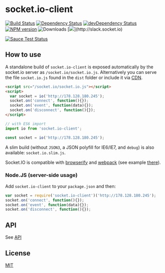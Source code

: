 
# socket.io-client

[![Build Status](https://secure.travis-ci.org/socketio/socket.io-client.svg?branch=master)](http://travis-ci.org/socketio/socket.io-client)
[![Dependency Status](https://david-dm.org/socketio/socket.io-client.svg)](https://david-dm.org/socketio/socket.io-client)
[![devDependency Status](https://david-dm.org/socketio/socket.io-client/dev-status.svg)](https://david-dm.org/socketio/socket.io-client#info=devDependencies)
[![NPM version](https://badge.fury.io/js/socket.io-client.svg)](https://www.npmjs.com/package/socket.io-client)
![Downloads](http://img.shields.io/npm/dm/socket.io-client.svg?style=flat)
[![](http://slack.socket.io/badge.svg?)](http://slack.socket.io)

[![Sauce Test Status](https://saucelabs.com/browser-matrix/socket.svg)](https://saucelabs.com/u/socket)

## How to use

A standalone build of `socket.io-client` is exposed automatically by the
socket.io server as `/socket.io/socket.io.js`. Alternatively you can
serve the file `socket.io.js` found in the `dist` folder or include it via [CDN](https://cdn.jsdelivr.net/npm/socket.io-client@2/dist/socket.io.js).

```html
<script src="/socket.io/socket.io.js"></script>
<script>
  var socket = io('http://178.128.180.245');
  socket.on('connect', function(){});
  socket.on('event', function(data){});
  socket.on('disconnect', function(){});
</script>
```

```js
// with ES6 import
import io from 'socket.io-client';

const socket = io('http://178.128.180.245');
```

A slim build (without `JSON3`, a JSON polyfill for IE6/IE7, and `debug`) is also available: `socket.io.slim.js`.

Socket.IO is compatible with [browserify](http://browserify.org/) and [webpack](https://webpack.js.org/) (see example [there](https://github.com/socketio/socket.io/tree/2.0.3/examples/webpack-build)).

### Node.JS (server-side usage)

  Add `socket.io-client` to your `package.json` and then:

  ```js
  var socket = require('socket.io-client')('http://178.128.180.245');
  socket.on('connect', function(){});
  socket.on('event', function(data){});
  socket.on('disconnect', function(){});
  ```

## API

See [API](/docs/API.md)

## License

[MIT](/LICENSE)
